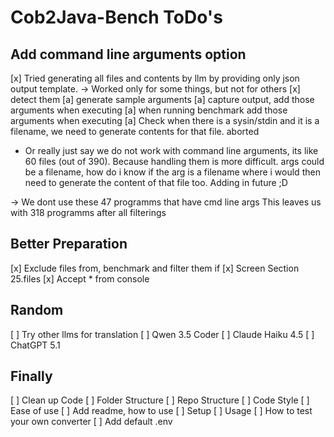 # Cob2Java-Bench ToDo's

## Add command line arguments option
[x] Tried generating all files and contents by llm by providing only json output template. -> Worked only for some things, but not for others
[x] detect them
[a] generate sample arguments
[a] capture output, add those arguments when executing
[a] when running benchmark add those arguments when executing
[a] Check when there is a sysin/stdin and it is a filename, we need to generate contents for that file.
aborted

- Or really just say we do not work with command line arguments, its like 60 files (out of 390). Because handling them is more difficult. args could be a filename, how do i know if the arg is a filename where i would then need to generate the content of that file too. Adding in future ;D
 
-> We dont use these 47 programms that have cmd line args
This leaves us with 318 programms after all filterings

## Better Preparation
[x] Exclude files from, benchmark and filter them if
    [x] Screen Section 25.files
    [x] Accept * from console



## Random
[ ] Try other llms for translation
    [ ] Qwen 3.5 Coder
    [ ] Claude Haiku 4.5
    [ ] ChatGPT 5.1


## Finally
[ ] Clean up Code
    [ ] Folder Structure
    [ ] Repo Structure
    [ ] Code Style
    [ ] Ease of use
[ ] Add readme, how to use
    [ ] Setup
    [ ] Usage
        [ ] How to test your own converter
[ ] Add default .env
